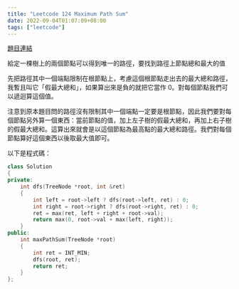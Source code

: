 ```yaml
---
title: "Leetcode 124 Maximum Path Sum"
date: 2022-09-04T01:07:09+08:00
tags: ["leetcode"]
---
```


[題目連結](https://leetcode.com/problems/binary-tree-maximum-path-sum/)

給定一棵樹上的兩個節點可以得到唯一的路徑，要找到路徑上節點總和最大的值

先把路徑其中一個端點限制在根節點上，考慮這個根節點走出去的最大總和路徑，我暫且叫它「假最大總和」，如果算出來是負的就把它當作 0。對每個節點我們可以遞迴算這個值。

注意到原本題目問的路徑沒有限制其中一個端點一定要是根節點，因此我們要對每個節點另外算一個東西：當前節點的值，加上左子樹的假最大總和，再加上右子樹的假最大總和。這算出來就會是以這個節點為最高點的最大總和路徑。我們對每個節點算好這個東西以後取最大值即可。

以下是程式碼：

```cpp
class Solution
{
private:
    int dfs(TreeNode *root, int &ret)
    {
        int left = root->left ? dfs(root->left, ret) : 0;
        int right = root->right ? dfs(root->right, ret) : 0;
        ret = max(ret, left + right + root->val);
        return max(0, root->val + max(left, right));
    }
public:
    int maxPathSum(TreeNode *root)
    {
        int ret = INT_MIN;
        dfs(root, ret);
        return ret;
    }
};
```
